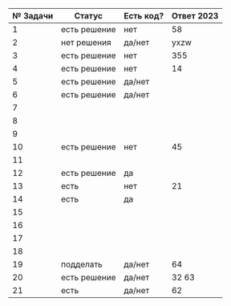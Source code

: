 | № Задачи | Статус | Есть код? | Ответ 2023 |
| ------ | ------ | ------ | ------ |
| 1 | есть решение | нет | 58 |
| 2 | нет решения | да/нет | yxzw |
| 3 | есть решение | нет | 355 |
| 4 | есть решение | нет | 14 |
| 5 | есть решение | да/нет |  |
| 6 | есть решение | да/нет |  |
| 7 |  |  |  |
| 8 |  |  |  |
| 9 |  |  |  |
| 10 | есть решение | нет | 45 |
| 11 |  |  |  |
| 12 | есть решение | да |  |
| 13 | есть | нет | 21 |
| 14 | есть | да |  |
| 15 |  |  |  |
| 16 |  |  |  |
| 17 |  |  |  |
| 18 |  |  |  |
| 19 | подделать | да/нет | 64 |
| 20 | есть решение | да/нет | 32 63 |
| 21 | есть | да/нет | 62 |
